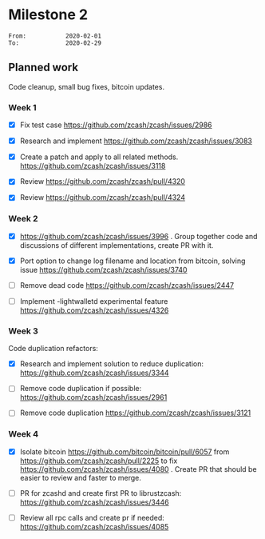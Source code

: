 # Milestone 2

```
From:           2020-02-01
To:             2020-02-29
```

## Planned work

Code cleanup, small bug fixes, bitcoin updates.

### Week 1

- [x] Fix test case https://github.com/zcash/zcash/issues/2986 

- [x] Research and implement https://github.com/zcash/zcash/issues/3083

- [x] Create a patch and apply to all related methods. https://github.com/zcash/zcash/issues/3118

- [x] Review https://github.com/zcash/zcash/pull/4320

- [x] Review https://github.com/zcash/zcash/pull/4324

### Week 2

- [x] https://github.com/zcash/zcash/issues/3996 . Group together code and discussions of different implementations, create PR with it.

- [x] Port option to change log filename and location from bitcoin, solving issue https://github.com/zcash/zcash/issues/3740

- [ ] Remove dead code https://github.com/zcash/zcash/issues/2447

- [ ] Implement -lightwalletd experimental feature https://github.com/zcash/zcash/issues/4326

### Week 3

Code duplication refactors:

- [x] Research and implement solution to reduce duplication: https://github.com/zcash/zcash/issues/3344

- [ ] Remove code duplication if possible: https://github.com/zcash/zcash/issues/2961

- [ ] Remove code duplication https://github.com/zcash/zcash/issues/3121

### Week 4

- [x] Isolate bitcoin https://github.com/bitcoin/bitcoin/pull/6057 from https://github.com/zcash/zcash/pull/2225 to fix https://github.com/zcash/zcash/issues/4080 . Create PR that should be easier to review and faster to merge.

- [ ] PR for zcashd and create first PR to librustzcash: https://github.com/zcash/zcash/issues/3446 

- [ ] Review all rpc calls and create pr if needed: https://github.com/zcash/zcash/issues/4085

